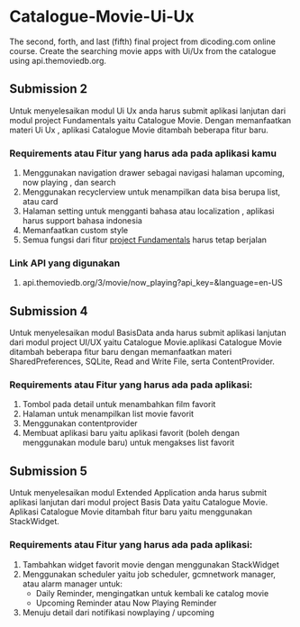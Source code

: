 # Catalogue-Movie-Ui-Ux
The second, forth, and last (fifth) final project from dicoding.com online course. Create the searching movie apps with Ui/Ux from the catalogue using api.themoviedb.org.

## Submission 2
Untuk menyelesaikan modul Ui Ux anda harus submit aplikasi lanjutan dari modul project Fundamentals yaitu Catalogue Movie. Dengan memanfaatkan materi Ui Ux , aplikasi Catalogue Movie ditambah beberapa fitur baru.

### Requirements atau Fitur yang harus ada pada aplikasi kamu
1. Menggunakan navigation drawer sebagai navigasi halaman upcoming, now playing , dan search
2. Menggunakan recyclerview untuk menampilkan data bisa berupa list, atau card
3. Halaman setting untuk mengganti bahasa atau localization , aplikasi harus support bahasa indonesia
4. Memanfaatkan custom style
5. Semua fungsi dari fitur [project Fundamentals](https://github.com/omrobbie/CatalogueMovie "Catalogue Movie Fundamentals") harus tetap berjalan

### Link API yang digunakan
1. api.themoviedb.org/3/movie/now_playing?api_key=<APIKEY KAMU>&language=en-US

## Submission 4
Untuk menyelesaikan modul BasisData anda harus submit aplikasi lanjutan dari modul project UI/UX yaitu Catalogue Movie.aplikasi Catalogue Movie ditambah beberapa fitur baru dengan memanfaatkan materi SharedPreferences, SQLite, Read and Write File, serta ContentProvider.

### Requirements atau Fitur yang harus ada pada aplikasi:
1. Tombol pada detail untuk menambahkan film favorit
2. Halaman untuk menampilkan list movie favorit
3. Menggunakan contentprovider
4. Membuat aplikasi baru yaitu aplikasi favorit (boleh dengan menggunakan module baru) untuk mengakses list favorit

## Submission 5
Untuk menyelesaikan modul Extended Application anda harus submit aplikasi lanjutan dari modul project Basis Data yaitu Catalogue Movie. Aplikasi Catalogue Movie ditambah fitur baru yaitu menggunakan StackWidget.

### Requirements atau Fitur yang harus ada pada aplikasi:
1. Tambahkan widget favorit movie dengan menggunakan StackWidget
2. Menggunakan scheduler yaitu job scheduler,  gcmnetwork manager, atau alarm manager untuk:
	* Daily Reminder, mengingatkan untuk kembali ke catalog movie
	* Upcoming Reminder atau Now Playing Reminder
3. Menuju detail dari notifikasi nowplaying / upcoming
